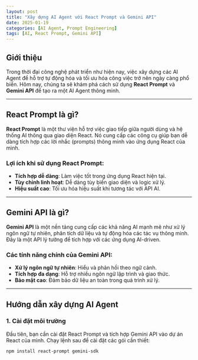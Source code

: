 ```yaml
---
layout: post
title: "Xây dựng AI Agent với React Prompt và Gemini API"
date: 2025-01-19
categories: [AI Agent, Prompt Engineering]
tags: [AI, React Prompt, Gemini API]
---
```


## Giới thiệu

Trong thời đại công nghệ phát triển như hiện nay, việc xây dựng các AI Agent để hỗ trợ tự động hóa và tối ưu hóa công việc trở nên ngày càng phổ biến. Hôm nay, chúng ta sẽ khám phá cách sử dụng **React Prompt** và **Gemini API** để tạo ra một AI Agent thông minh.

---

## React Prompt là gì?

**React Prompt** là một thư viện hỗ trợ việc giao tiếp giữa người dùng và hệ thống AI thông qua giao diện React. Nó cung cấp các công cụ giúp bạn dễ dàng tích hợp các lời nhắc (prompts) thông minh vào ứng dụng React của mình.

### Lợi ích khi sử dụng React Prompt:
- **Tích hợp dễ dàng**: Làm việc tốt trong ứng dụng React hiện tại.
- **Tùy chỉnh linh hoạt**: Dễ dàng tùy biến giao diện và logic xử lý.
- **Hiệu suất cao**: Tối ưu hóa hiệu suất khi tương tác với API AI.

---

## Gemini API là gì?

**Gemini API** là một nền tảng cung cấp các khả năng AI mạnh mẽ như xử lý ngôn ngữ tự nhiên, phân tích dữ liệu và tự động hóa các tác vụ thông minh. Đây là một API lý tưởng để tích hợp với các ứng dụng AI-driven.

### Các tính năng chính của Gemini API:
- **Xử lý ngôn ngữ tự nhiên**: Hiểu và phản hồi theo ngữ cảnh.
- **Tích hợp đa dạng**: Hỗ trợ nhiều ngôn ngữ lập trình và giao thức.
- **Bảo mật cao**: Đảm bảo dữ liệu an toàn trong quá trình xử lý.

---

## Hướng dẫn xây dựng AI Agent

### 1. Cài đặt môi trường
Đầu tiên, bạn cần cài đặt React Prompt và tích hợp Gemini API vào dự án React của mình. Chạy lệnh sau để cài đặt các gói cần thiết:

```bash
npm install react-prompt gemini-sdk
```
